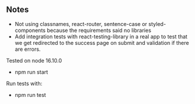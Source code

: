 ## Notes
- Not using classnames, react-router, sentence-case or styled-components because the requirements said no libraries
- Add integration tests with react-testing-library in a real app to test that we get redirected to the success page on submit and validation if there are errors.

Tested on node 16.10.0

- npm run start

Run tests with:

- npm run test